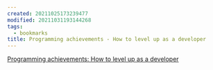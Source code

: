 ```yaml
---
created: 20211025173239477
modified: 20211031193144268
tags:
  - bookmarks
title: Programming achievements - How to level up as a developer
---
```


[Programming achievements: How to level up as a developer](https://jasonrudolph.com/blog/2011/08/09/programming-achievements-how-to-level-up-as-a-developer/)
